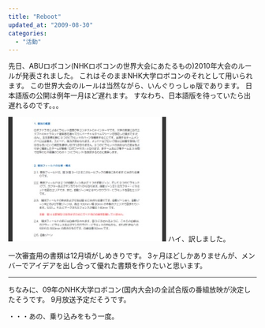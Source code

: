 ```yaml
---
title: "Reboot"
updated_at: "2009-08-30"
categories: 
  - "活動"
---
```


先日、ABUロボコン(NHKロボコンの世界大会にあたるもの)2010年大会のルールが発表されました。 これはそのままNHK大学ロボコンのそれとして用いられます。 この世界大会のルールは当然ながら、いんぐりっしゅ版であります。 日本語版の公開は例年一月ほど遅れます。 すなわち、日本語版を待っていたら出遅れるのです。。。

![rule.jpg](images/rule-thumbnail2.jpg) ハイ、訳しました。

一次審査用の書類は12月頃がしめきりです。 3ヶ月ほどしかありませんが、メンバーでアイデアを出し合って優れた書類を作りたいと思います。

* * *

ちなみに、09年のNHK大学ロボコン(国内大会)の全試合版の番組放映が決定したそうです。 9月放送予定だそうです。

・・・あの、乗り込みをもう一度。
